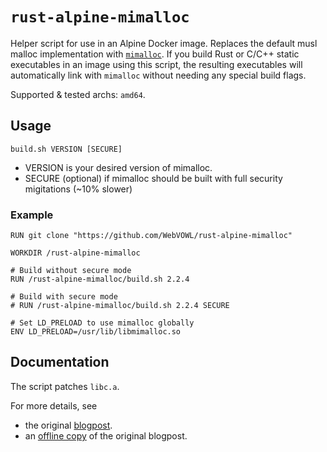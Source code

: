 # `rust-alpine-mimalloc`

Helper script for use in an Alpine Docker image.
Replaces the default musl malloc implementation with [`mimalloc`](https://github.com/microsoft/mimalloc). If you build Rust or C/C++ static executables in an image using this script, the resulting executables will automatically link with `mimalloc` without needing any special build flags.

Supported & tested archs: `amd64`.

## Usage

`build.sh VERSION [SECURE]`

- VERSION is your desired version of mimalloc.
- SECURE (optional) if mimalloc should be built with full security migitations (~10% slower)

### Example

```docker
RUN git clone "https://github.com/WebVOWL/rust-alpine-mimalloc"

WORKDIR /rust-alpine-mimalloc

# Build without secure mode
RUN /rust-alpine-mimalloc/build.sh 2.2.4

# Build with secure mode
# RUN /rust-alpine-mimalloc/build.sh 2.2.4 SECURE

# Set LD_PRELOAD to use mimalloc globally
ENV LD_PRELOAD=/usr/lib/libmimalloc.so
```

## Documentation

The script patches `libc.a`.

For more details, see

- the original [blogpost](https://www.tweag.io/blog/2023-08-10-rust-static-link-with-mimalloc).
- an [offline copy](documentation.html) of the original blogpost.
